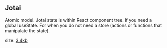 ## Jotai

Atomic model.
Jotai state is within React component tree.
If you need a global useState.
For when you do not need a store (actions or functions that manipulate the state).

size: [3.4kb](https://bundlephobia.com/package/jotai@1.8.4)
